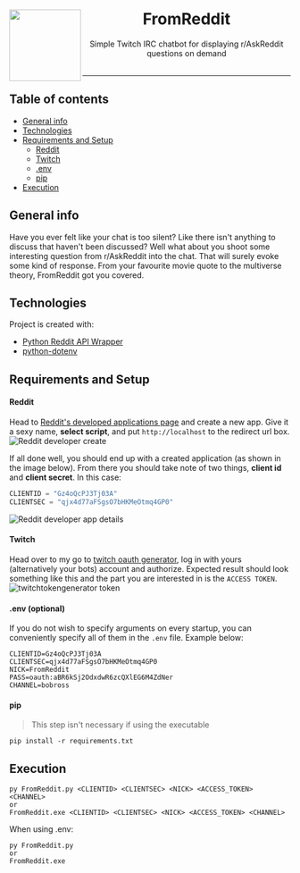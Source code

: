 <center>
<img align="left" width="128" src="https://i.imgur.com/s4eR1Vn.png">
<h1>FromReddit</h1>
Simple Twitch IRC chatbot for displaying r/AskReddit questions on demand
</center> 
</br>

---

## Table of contents

- [General info](#general-info)
- [Technologies](#technologies)
- [Requirements and Setup](#requirements-and-setup)
  - [Reddit](#Reddit)
  - [Twitch](#Twitch)
  - [.env](<#.env optional>)
  - [pip](#pip)
- [Execution](#execution)

## General info

Have you ever felt like your chat is too silent? Like there isn't anything to discuss that haven't been discussed? Well what about you shoot some interesting question from r/AskReddit into the chat. That will surely evoke some kind of response. From your favourite movie quote to the multiverse theory, FromReddit got you covered.

## Technologies

Project is created with:

- <a href="https://github.com/praw-dev/praw" target="_blank">Python Reddit API Wrapper</a>
- <a href="https://github.com/theskumar/python-dotenv" target="_blank">python-dotenv</a>

## Requirements and Setup

#### Reddit

Head to [Reddit's developed applications page](https://www.reddit.com/prefs/apps) and create a new app. Give it a sexy name, **select script**, and put `http://localhost` to the redirect url box.
![Reddit developer create](https://i.imgur.com/ID5d1VH.png)

If all done well, you should end up with a created application (as shown in the image below). From there you should take note of two things, **client id** and **client secret**. In this case:

```py
CLIENTID = "Gz4oQcPJ3Tj03A"
CLIENTSEC = "qjx4d77aFSgsO7bHKMeOtmq4GP0"
```

![Reddit developer app details](https://i.imgur.com/cOh6DML.png)

#### Twitch

Head over to my go to [twitch oauth generator](https://twitchtokengenerator.com/quick/p7xAbpkovt), log in with yours (alternatively your bots) account and authorize. Expected result should look something like this and the part you are interested in is the `ACCESS TOKEN`.
![twitchtokengenerator token](https://i.imgur.com/ye7dMEl.png)

#### .env (optional)

If you do not wish to specify arguments on every startup, you can conveniently specify all of them in the `.env` file. Example below:

```.env
CLIENTID=Gz4oQcPJ3Tj03A
CLIENTSEC=qjx4d77aFSgsO7bHKMeOtmq4GP0
NICK=FromReddit
PASS=oauth:aBR6kSj2OdxdwR6zcQXlEG6M4ZdNer
CHANNEL=bobross
```

#### pip

> This step isn't necessary if using the executable

```
pip install -r requirements.txt
```

## Execution

```
py FromReddit.py <CLIENTID> <CLIENTSEC> <NICK> <ACCESS_TOKEN> <CHANNEL>
or
FromReddit.exe <CLIENTID> <CLIENTSEC> <NICK> <ACCESS_TOKEN> <CHANNEL>
```

When using .env:

```
py FromReddit.py
or
FromReddit.exe
```
